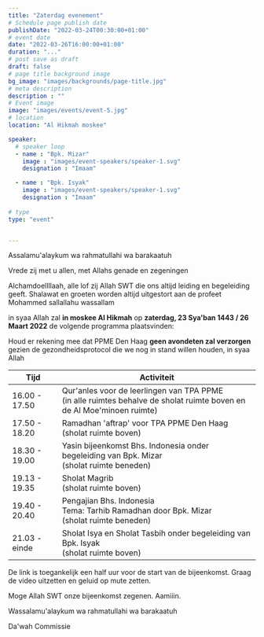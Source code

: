 ```yaml
---
title: "Zaterdag evenement"
# Schedule page publish date
publishDate: "2022-03-24T00:30:00+01:00"
# event date
date: "2022-03-26T16:00:00+01:00"
duration: "..."
# post save as draft
draft: false
# page title background image
bg_image: "images/backgrounds/page-title.jpg"
# meta description
description : ""
# Event image
image: "images/events/event-5.jpg"
# location
location: "Al Hikmah moskee"

speaker:
  # speaker loop
  - name : "Bpk. Mizar"
    image : "images/event-speakers/speaker-1.svg"
    designation : "Imaam"

  - name : "Bpk. Isyak"
    image : "images/event-speakers/speaker-1.svg"
    designation : "Imaam"
    
# type
type: "event"


---
```


Assalamu'alaykum wa rahmatullahi wa barakaatuh

Vrede zij met u allen, met Allahs genade en zegeningen

AlchamdoelIllaah, alle lof zij Allah SWT die ons altijd leiding en begeleiding geeft. Shalawat en groeten worden altijd uitgestort aan de profeet Mohammed sallallahu wassallam

in syaa Allah zal  **in moskee Al Hikmah** op **zaterdag, 23 Sya'ban 1443 / 26 Maart 2022** de volgende programma plaatsvinden:

Houd er rekening mee dat PPME Den Haag **geen avondeten zal verzorgen** gezien de gezondheidsprotocol die we nog in stand willen houden, in syaa Allah


| Tijd | Activiteit |
|------|------------|
| 16.00 - 17.50 | Qur'anles voor de leerlingen van TPA PPME <br/>(in alle ruimtes behalve de sholat ruimte boven en de Al Moe'minoen ruimte) |
| 17.50 - 18.20 | Ramadhan 'aftrap' voor TPA PPME Den Haag <br/>(sholat ruimte boven) |
| 18.30 - 19.00 | Yasin bijeenkomst Bhs. Indonesia onder begeleiding van Bpk. Mizar<br/>(sholat ruimte beneden) |
| 19.13 - 19.35 | Sholat Magrib <br/>(sholat ruimte boven) |
| 19.40 - 20.40 | Pengajian Bhs. Indonesia <br/>Tema: Tarhib Ramadhan door Bpk. Mizar<br/>(sholat ruimte beneden) |
| 21.03 - einde | Sholat Isya en Sholat Tasbih onder begeleiding van Bpk. Isyak<br/>(sholat ruimte boven) |


De link is toegankelijk een half uur voor de start van de bijeenkomst. Graag de video uitzetten en geluid op mute zetten. 

Moge Allah SWT onze bijeenkomst zegenen. Aamiiin.


Wassalamu'alaykum wa rahmatullahi wa barakaatuh

Da'wah Commissie